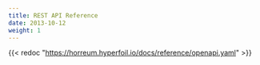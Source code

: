 ```yaml
---
title: REST API Reference
date: 2013-10-12
weight: 1
---
```



{{< redoc "https://horreum.hyperfoil.io/docs/reference/openapi.yaml" >}}
